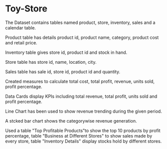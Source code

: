 # Toy-Store
The Dataset contains tables named product, store, inventory, sales and a calendar table.

Product table has details product id, product name, category, product cost and retail price.

Inventory table gives store id, product id and stock in hand.

Store table has store id, name, location, city.

Sales table has sale id, store id, product id and quantity.

Created measures to calculate total cost, total profit, revenue, units sold, profit percentage.

Data Cards display KPIs including total revenue, total profit, units sold and profit percentage.

Line Chart has been used to show revenue trending during the given period.

A stcked bar chart shows the categorywise revenue generation.

Used a table "Top Profitable Products"to show the top 10 products by profit percentage, table "Business at Different Stores" to show sales made by every store, table "Inventory Details" display stocks hold by different stores. 
